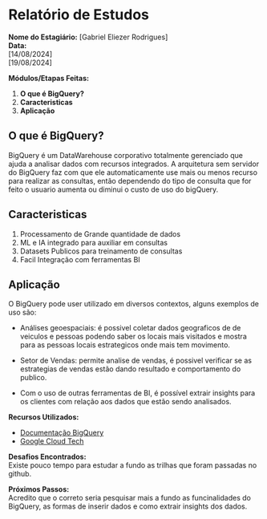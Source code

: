 # Relatório de Estudos

**Nome do Estagiário:** [Gabriel Eliezer Rodrigues]  
**Data:**  
[14/08/2024]  
[19/08/2024]

**Módulos/Etapas Feitas:**  
1. **O que é BigQuery?**
2. **Caracteristicas**
3. **Aplicação**

## O que é BigQuery? 

BigQuery é um DataWarehouse corporativo totalmente gerenciado que ajuda a analisar dados com recursos integrados. A arquitetura sem servidor do BigQuery faz com que ele automaticamente use mais ou menos recurso para realizar as consultas, então dependendo do tipo de consulta que for feito o usuario aumenta ou diminui o custo de uso do bigQuery.

## Caracteristicas
1) Processamento de Grande quantidade de dados
2) ML e IA integrado para auxiliar em consultas
3) Datasets Publicos para treinamento de consultas
4) Facil Integração com ferramentas BI

## Aplicação

O BigQuery pode user utilizado em diversos contextos, alguns exemplos de uso são:

- Análises geoespaciais: é possivel coletar dados geograficos de de veiculos e pessoas podendo saber os locais mais visitados e mostra para as pessoas locais estrategicos onde mais tem movimento.
  

- Setor de Vendas: permite analise de vendas, é possivel verificar se as estrategias de vendas estão dando resultado e comportamento do publico.

- Com o uso de outras ferramentas de BI, é possível extrair insights para os clientes com relação aos dados que estão sendo analisados.



**Recursos Utilizados:**  
- [Documentação BigQuery](https://cloud.google.com/bigquery/docs/introduction?hl=pt-br)
- [Google Cloud Tech](https://www.youtube.com/watch?v=d3MDxC_iuaw&list=PLIivdWyY5sqLAbIdmcMwsxWg-w8Px34MS)




**Desafios Encontrados:**  
Existe pouco tempo para estudar a fundo as trilhas que foram passadas no github.


**Próximos Passos:**  
Acredito que o correto seria pesquisar mais a fundo as funcinalidades do BigQuery, as formas de inserir dados e como extrair insights dos dados.